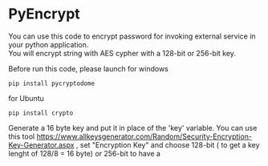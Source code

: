 # PyEncrypt

You can use this code to encrypt password for invoking external service in your python application.  
You will encrypt string with AES cypher with a 128-bit or 256-bit key.  

Before run this code, please launch for windows
```
pip install pycryptodome
```
for Ubuntu
```
pip install crypto
```
Generate a 16 byte key and put it in place of the 'key' variable.
You can use this tool https://www.allkeysgenerator.com/Random/Security-Encryption-Key-Generator.aspx , set "Encryption Key" and choose 128-bit ( to get a key lenght of 128/8 = 16 byte) or 256-bit to have a 
